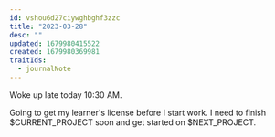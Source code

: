 ```yaml
---
id: vshou6d27ciywghbghf3zzc
title: "2023-03-28"
desc: ""
updated: 1679980415522
created: 1679980369981
traitIds:
  - journalNote
---
```


Woke up late today 10:30 AM.

Going to get my learner's license before I start work.
I need to finish $CURRENT_PROJECT soon and get started
on $NEXT_PROJECT.

